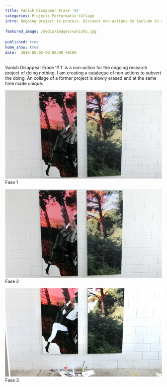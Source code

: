 ```yaml
---
title: Vanish Disappear Erase '#1'
categories: Projects Performatic Collage
intro: Ongoing project in process. Discover non-actions to include in a catalogue for doing nothing.

featured_image: /media/images/vanish5.jpg

published: true
home_show: true
date:  2016-05-02 00:00:00 +0100
---
```


Vanish Disappear Erase '# 1' is a non-action for the ongoing research project of doing nothing. I am creating a catalogue of non actions to subvert the doing. An collage of a former project is slowly erased and at the same time made unique.

![image](/media/images/vanish2.jpg)
Fase 1

![image](/media/images/vanish3.jpg)
Fase 2

![image](/media/images/vanish4.jpg)
Fase 3
